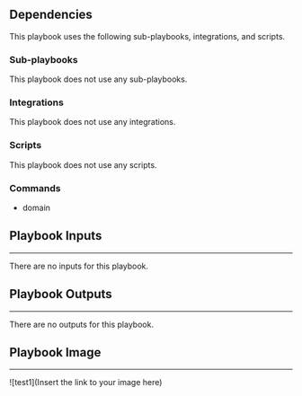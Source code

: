 

## Dependencies
This playbook uses the following sub-playbooks, integrations, and scripts.

### Sub-playbooks
This playbook does not use any sub-playbooks.

### Integrations
This playbook does not use any integrations.

### Scripts
This playbook does not use any scripts.

### Commands
* domain

## Playbook Inputs
---
There are no inputs for this playbook.

## Playbook Outputs
---
There are no outputs for this playbook.

## Playbook Image
---
![test1](Insert the link to your image here)